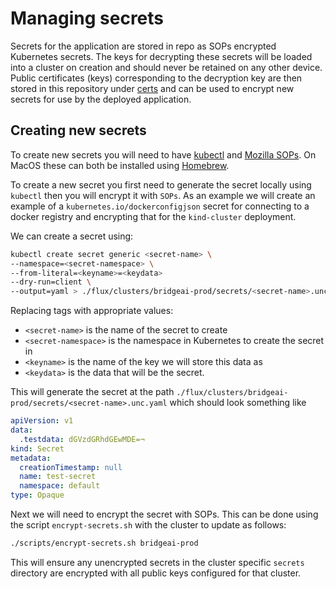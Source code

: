 # Managing secrets

Secrets for the application are stored in repo as SOPs encrypted Kubernetes secrets. The keys for decrypting these secrets will be loaded into a cluster on creation and should never be retained on any other device. Public certificates (keys) corresponding to the decryption key are then stored in this repository under [certs](./repository-structure.md#certs) and can be used to encrypt new secrets for use by the deployed application.

## Creating new secrets

To create new secrets you will need to have [kubectl](https://kubernetes.io/docs/tasks/tools/install-kubectl/) and [Mozilla SOPs](https://github.com/mozilla/sops). On MacOS these can both be installed using [Homebrew](https://brew.sh/).

To create a new secret you first need to generate the secret locally using `kubectl` then you will encrypt it with `SOPs`. As an example we will create an example of a `kubernetes.io/dockerconfigjson` secret for connecting to a docker registry and encrypting that for the `kind-cluster` deployment.

We can create a secret using:

```sh
kubectl create secret generic <secret-name> \
--namespace=<secret-namespace> \
--from-literal=<keyname>=<keydata>
--dry-run=client \
--output=yaml > ./flux/clusters/bridgeai-prod/secrets/<secret-name>.unc.yaml
```

Replacing tags with appropriate values:

* `<secret-name>` is the name of the secret to create
* `<secret-namespace>` is the namespace in Kubernetes to create the secret in
* `<keyname>` is the name of the key we will store this data as
* `<keydata>` is the data that will be the secret.

This will generate the secret at the path `./flux/clusters/bridgeai-prod/secrets/<secret-name>.unc.yaml` which should look something like

```yaml
apiVersion: v1
data:
  .testdata: dGVzdGRhdGEwMDE=¬
kind: Secret
metadata:
  creationTimestamp: null
  name: test-secret
  namespace: default
type: Opaque
```

Next we will need to encrypt the secret with SOPs. This can be done using the script `encrypt-secrets.sh` with the cluster to update as follows:

```sh
./scripts/encrypt-secrets.sh bridgeai-prod
```

This will ensure any unencrypted secrets in the cluster specific `secrets` directory are encrypted with all public keys configured for that cluster.